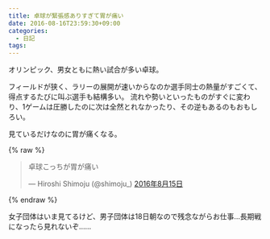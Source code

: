 ```yaml
---
title: 卓球が緊張感ありすぎて胃が痛い
date: 2016-08-16T23:59:30+09:00
categories:
  - 日記
tags:
---
```


オリンピック、男女ともに熱い試合が多い卓球。

フィールドが狭く、ラリーの展開が速いからなのか選手同士の熱量がすごくて、得点するたびに叫ぶ選手も結構多い。
流れや勢いといったものがすぐに変わり、1ゲームは圧勝したのに次は全然とれなかったり、その逆もあるのもおもしろい。

見ているだけなのに胃が痛くなる。

{% raw %}
<blockquote class="twitter-tweet" data-lang="ja"><p lang="ja" dir="ltr">卓球こっちが胃が痛い</p>&mdash; Hiroshi Shimoju (@shimoju_) <a href="https://twitter.com/shimoju_/status/765011237885194240">2016年8月15日</a></blockquote>
<script async src="//platform.twitter.com/widgets.js" charset="utf-8"></script>
{% endraw %}

女子団体はいま見てるけど、男子団体は18日朝なので残念ながらお仕事…長期戦になったら見れないぞ……
